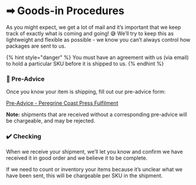 # ➡ Goods-in Procedures

As you might expect, we get a lot of mail and it’s important that we keep track of exactly what is coming and going! 😅 We’ll try to keep this as lightweight and flexible as possible - we know you can’t always control how packages are sent to us.

{% hint style="danger" %}
You must have an agreement with us (via email) to hold a particular SKU before it is shipped to us.
{% endhint %}

### 📄 Pre-Advice

Once you know your item is shipping, fill out our pre-advice form:

[Pre-Advice - Peregrine Coast Press Fulfilment](https://forms.gle/5be6mSikB23xuqw46)

**Note:** shipments that are received without a corresponding pre-advice will be chargeable, and may be rejected.

### ✔️ Checking

When we receive your shipment, we’ll let you know and confirm we have received it in good order and we believe it to be complete.

If we need to count or inventory your items because it’s unclear what we have been sent, this will be chargeable per SKU in the shipment.
